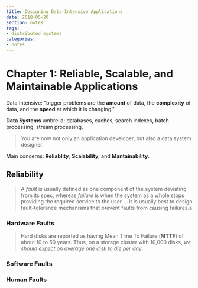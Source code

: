 ```yaml
---
title: Designing Data-Intensive Applications
date: 2018-05-20
section: notes
tags:
- distributed systems
categories:
- notes
---
```


<!--more-->

# Chapter 1: Reliable, Scalable, and Maintainable Applications

Data Intensive: "bigger problems are the **amount** of data, the **complexity** of data, and the **speed** at 
which it is changing."

**Data Systems** umbrella: databases, caches, search indexes, batch processing, stream processing.

> You are now not only an application developer, but also a data system designer.

Main concerns: **Reliablity**, **Scalability**, and **Mantainability**.

## Reliability

> A _fault_ is usually defined as one component of the system deviating from its spec, whereas _failure_ is 
when the system as a whole stops providing the required service to the user ... it is usually best to design
fault-tolerance mechanisms that prevent faults from causing failures.a

### Hardware Faults

> Hard disks are reported as having Mean Time To Failure (**MTTF**) of about 10 to 50 years.
> Thus, on a storage cluster with 10,000 disks, _we should expect on average one disk to die per day_.

### Software Faults

### Human Faults


